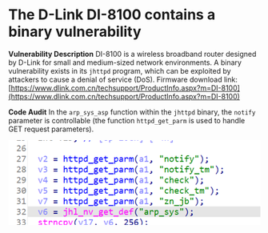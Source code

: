 # The D-Link DI-8100 contains a binary vulnerability

**Vulnerability Description**
DI-8100 is a wireless broadband router designed by D-Link for small and medium-sized network environments. A binary vulnerability exists in its `jhttpd` program, which can be exploited by attackers to cause a denial of service (DoS).
Firmware download link: [https://www.dlink.com.cn/techsupport/ProductInfo.aspx?m=DI-8100](https://www.dlink.com.cn/techsupport/ProductInfo.aspx?m=DI-8100)

**Code Audit**
In the `arp_sys_asp` function within the `jhttpd` binary, the `notify` parameter is controllable (the function `httpd_get_parm` is used to handle GET request parameters).

![](https://github.com/xubeining/Cve_report/blob/main/Dlink1.png)
